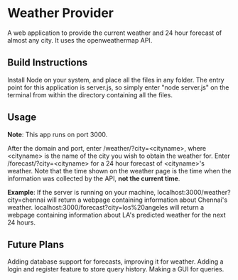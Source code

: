 Weather Provider
================

A web application to provide the current weather and 24 hour forecast of almost any city. It uses the openweathermap API.

Build Instructions
------------------

Install Node on your system, and place all the files in any folder.
The entry point for this application is server.js, so simply enter "node server.js" on the terminal from
within the directory containing all the files.

Usage
-----

**Note**: This app runs on port 3000.  

After the domain and port, enter /weather/?city=&lt;cityname&gt;, where &lt;cityname&gt; is the name of the city you wish
to obtain the weather for. Enter /forecast/?city=&lt;cityname&gt; for a 24 hour forecast of &lt;cityname&gt;'s weather.
Note that the time shown on the weather page is the time when the information was collected by the API, **not the current time**.

**Example**: If the server is running on your machine, localhost:3000/weather?city=chennai will return a webpage containing
information about Chennai's weather. localhost:3000/forecast?city=los%20angeles will return a webpage containing information
about LA's predicted weather for the next 24 hours.

Future Plans
------------

Adding database support for forecasts, improving it for weather. Adding a login and register feature to store query history.
Making a GUI for queries.